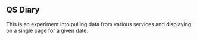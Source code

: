## QS Diary

This is an experiment into pulling data from various services and displaying on a single page for a given date.

